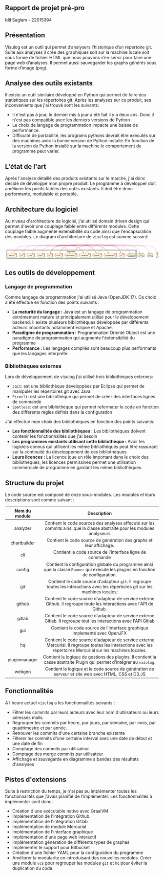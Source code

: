 Rapport de projet pré-pro
--- 
Idil Saglam - 22015094

## Présentation
Visulog est un outil qui permet d’analysers l’historique d’un répertoire git. Suite aux analyses il crée des graphiques soit sur la machine locale soit sous forme de fichier HTML que nous pouvons s’en servir pour faire une page web d’analyses. Il permet aussi sauvegarder les graphs générés sous forme d’image (png).

## Analyse des outils existants

Il existe un outil similaire développé en Python qui permet de faire des statistiques sur les répertoires git.
Après les analyses sur ce produit, ses inconvenients que j'ai trouvé sont les suivants:

- Il n'est pas à jour, le dernier mis à jour a été fait il y a deux ans. Donc il n'est pas compatible avec les derniers versions de Python
- Le choix de langage de programmation impacte une baisse de performance.
- Difficulté de portabilité, les programs pythons devrait être exécutés sur des machines avec la bonne version de Python installé. En fonction de la version du Python installé sur la machine le comportement du programme peut varier.

## L'état de l'art

Après l'analyse détaillé des produits existants sur le marché, j'ai donc décidé de développé mon propre produit.
Le programme à développer doit améliorer les points faibles des outils existants. Il doit être donc performante, modulable et portable.

## Architecture du logiciel

Au niveau d'architecture de logiciel, j'ai utilisé domain driven design qui permet d'avoir une couplage faible entre différents modules. Cette couplage faible augmente extensibilité du code ainsi que l'encapsulation des modules.
Le diagram d'architecture de `visulog` est comme suivant:

![Diagramme d'architecture](./architecture.png)

## Les outils de développement

### Langage de programmation

Comme langage de programmation j'ai utilisé Java (OpenJDK 17).
Ce choix a été effectué en fonction des points suivants :

- **La maturité du langage :** Java est un langage de programmation extrêmement mature et principalement utilisé pour le dévelopement backend.
Il existe plusieurs bibliothèques développée par différents acteurs importants notamment Eclipse et Apache.
- **Paradigme de programmation :** Programmation Orienté Object est une paradigme de programmation qui augmente l'éxtensibilité du programme
- **Performance :** Les langages compilés sont beaucoup plus performants que les langages interprété 

### Bibliothèques externes

Lors de développement de visulog j'ai utilisé trois bibliothèques externes:

- `JGit`: est une bibliothèque développées par Eclipse qui permet de manipuler les répertoires git avec Java.
- `Picocli`: est une bibliothèque qui permet de créer des interfaces lignes de commande
- `Spotless`: est une bibliothèque qui permet reformater le code en fonction des différents règles définis dans la configuration

J'ai effectué mon choix des bibliothèques en fonction des points suivants:

- **Les fonctionnalités des bibliothèques :** Les bibliothèques doivent contenir les fonctionnalités que j'ai besoin  
- **Les programmes existants utilisant cette bibliothèque :** Avoir les logiciels connus qui utilisent les même bibliothèques peut être rassurant sur la continuité du développement de ces bibliothèques.
- **Leurs licences :** La licence joue un rôle important dans le choix des bibliothèques, les licences permissives permet une utilisation commerciale de programme en gardant les même bibliothèques.

## Structure du projet

Le code source est composé de onze sous-modules. Les modules et leurs descriptions sont comme suivant :

| Nom du module | Description |
| :---: | :---: |
| analyzer | Contient le code sources des analyses effecuté sur les commits ainsi que la classe abstraite pour les modules analyseurs | 
| chartbuilder | Contient le code source de génération des graphs et leur affichage. | 
| cli | Contient le code source de l'interface ligne de commande | 
| config | Contient la configuration globale du programme ainsi que la classe `Runner` qui exécute les plugins en fonction de configuration.  | 
| git | Contient le code source d'adapteur `git`. Il regroupe toutes les interactions avec les répértoires git sur les machines locales; | 
| github | Contient le code source d'adapteur de service externe Github. Il regroupe toute les interactions avec l'API de Github. | 
| gitlab | Contient le code source d'adapteur de service externe Gitlab. Il regroupe tout les interactions avec l'API Gitlab | 
| gui | Contient le code source de l'interface graphique implementé avec OpenJFX | 
| hq | Contient le code source d'adapteur de service externe Mercurial. Il regroupe toutes les interactions avec les répértoires Mercurial sur les machines locales. | 
| pluginmanager | Contient la logique de gestions des plugins. Il contient la casse abstraite Plugin qui permet d'intégrer au `visulog`. | 
| webgen | Contient la logique et le code source de génération de serveur et site web avec HTML, CSS et D3.JS |

## Fonctionnalités

A l'heure actuel `visulog` a les fonctionnalités suivants :

- Filtrer les commits par leurs auteurs avec leur nom d'utilisateurs ou leurs adresses mails.
- Regrouper les commits par heure, par jours, par semaine, par mois, par quadrimestre et par année.
- Retrouver les commits d'une certaine branche existante
- Filterer les commits d'une certaine interval avec une date de début et une date de fin
- Comptage des commits par utilisateur
- Comptage des merge commits par utilisateur
- Affichage et sauvegarde en diagramme à bandes des résultats d'analyses

## Pistes d'extensions

Suite à restriction du temps, je n'ai pas pu implémenter toutes les fonctionnalités que j'avais planifié de l'implémenter.
Les fonctionnalités à implémenter sont donc:

- Création d'une exécutable native avec GraalVM
- Implémentation de l'intégration Github
- Implémentation de l'intégration Gitlab
- Implémentation de module Mercurial
- Implémentation de l'interface graphique
- Implémentation d'une page web interactif
- Implémentation génération de différents types de graphes
- Implémenter le support pour Bitbucket
- Création d'une fichier YAML pour la configuration du programme
- Améliorer la modularite en introduisant des nouvelles modules. Créer une module `vcs` pour regrouper les modules `git` et `hq` pour éviter la duplication du code. 










